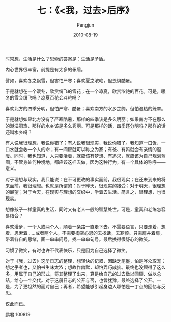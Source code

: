 ﻿---
layout: post
title: '七：《<我，过去>后序》'
date: 2010-08-19
author: Pengjun
tags: 成长印记
---

时常想，生活是什么？思索的答案是：生活是矛盾。

内心世界很丰富，前提是有太多的矛盾。

譬如，喜欢冬之飘雪，但害怕严寒；喜欢夏之浓艳，但畏惧酷暑。

于是就想在一个暖冬，欣赏纷飞的雪花；在一个凉夏，欣赏浓艳的百花。可是，暖冬的雪会纷飞吗？凉夏百花会斗艳吗？

喜欢北方的四季分明，但怕严寒、酷暑；喜欢南方的水乡之韵，但怕湿热的笼罩。

于是就想如果北方没有了严寒酷暑，那样的四季该是多么明丽；如果南方不在那么的潮湿闷热，那样的水乡该是多么秀丽。可是那样的话，四季还分明吗？那样的话还叫水乡吗？

有人说我很理想，我说你错了；有人说我很现实，我说你错了。我知道一口饭、一口水就会救一个人的命；有一间房就可以称之为家；有爸、有妈就会有亲情的温暖。同时，我也知道，人只要活着，就应该有梦想、有追求，就应该为自己规划蓝图，不管身处何种境地，都应该这样去做，因为这种行为，有一个具体的称呼——意义。

对于理想与现实，我只能说：在不可更改的事实面前，我很现实；在还未到来的将来面前，我很理想。也就是所谓的：对于昨天，很现实的接受；对于明天，很理想的展望；对于今天，在现实与理想的交织中，学着去生活。简言之，很理想，也很现实。

想像孩子一样童真的生活，同时又有老人一般的智慧处世。可是，童真和老练怎容易结合？

喜欢漫步，一个人或两个人，顺着一条路一直走下去。不需要语言，只要走着、想着、思索着……或者两个人，不需要掏空心思的去找话，去寒颤。只需肩并着肩，带着各自的思绪，画一串串问号，找一串串句号。最后换得很舒心的微笑。

习惯了微笑，有时也许不代表快乐，只是因为自己选择了微笑。

对于《我，过去》这册日志的整理，想轻快的记叙，因缺乏笔墨，怕是哗众取宠；想之乎者也，又怕书生味太浓；想故作幽默，却怕弄巧成拙。最终也没顾得了这么多，用属于自己的形式，将其整理了出来，算是给自己的过去做以回顾、做以总结，给心一个交代。对于这册日志的公开与否，也曾犹豫，最终选择了公开。一是，为了更坦然的面对自己；再者，希望能够引起身边人哪怕是一丁点的回忆与反思。

仅此而已。


鹏君
100819
